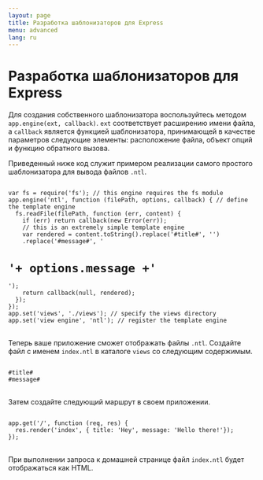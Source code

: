 ```yaml
---
layout: page
title: Разработка шаблонизаторов для Express
menu: advanced
lang: ru
---
```


# Разработка шаблонизаторов для Express

Для создания собственного шаблонизатора воспользуйтесь методом `app.engine(ext, callback)`. `ext` соответствует расширению имени файла, а `callback` является функцией шаблонизатора, принимающей в качестве параметров следующие элементы: расположение файла, объект опций и функцию обратного вызова.

Приведенный ниже код служит примером реализации самого простого шаблонизатора для вывода файлов `.ntl`.

<pre>
<code class="language-javascript" translate="no">
var fs = require('fs'); // this engine requires the fs module
app.engine('ntl', function (filePath, options, callback) { // define the template engine
  fs.readFile(filePath, function (err, content) {
    if (err) return callback(new Error(err));
    // this is an extremely simple template engine
    var rendered = content.toString().replace('#title#', '<title>'+ options.title +'</title>')
    .replace('#message#', '<h1>'+ options.message +'</h1>');
    return callback(null, rendered);
  });
});
app.set('views', './views'); // specify the views directory
app.set('view engine', 'ntl'); // register the template engine
</code>
</pre>

Теперь ваше приложение сможет отображать файлы `.ntl`. Создайте файл с именем `index.ntl` в каталоге `views` со следующим содержимым.

<pre>
<code class="language-javascript" translate="no">
#title#
#message#
</code>
</pre>

Затем создайте следующий маршрут в своем приложении.

<pre>
<code class="language-javascript" translate="no">
app.get('/', function (req, res) {
  res.render('index', { title: 'Hey', message: 'Hello there!'});
});
</code>
</pre>

При выполнении запроса к домашней странице файл `index.ntl` будет отображаться как HTML.
